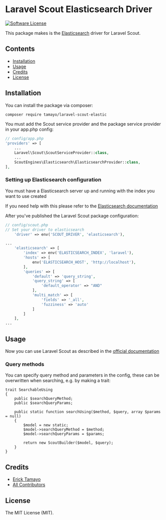 # Laravel Scout Elasticsearch Driver

[![Software License](https://img.shields.io/badge/license-MIT-brightgreen.svg?style=flat-square)](LICENSE.md)

This package makes is the [Elasticsearch](https://www.elastic.co/products/elasticsearch) driver for Laravel Scout.

## Contents

- [Installation](#installation)
- [Usage](#usage)
- [Credits](#credits)
- [License](#license)

## Installation

You can install the package via composer:

``` bash
composer require tamayo/laravel-scout-elastic
```

You must add the Scout service provider and the package service provider in your app.php config:

```php
// config/app.php
'providers' => [
    ...
    Laravel\Scout\ScoutServiceProvider::class,
    ...
    ScoutEngines\Elasticsearch\ElasticsearchProvider::class,
],
```

### Setting up Elasticsearch configuration
You must have a Elasticsearch server up and running with the index you want to use created

If you need help with this please refer to the [Elasticsearch documentation](https://www.elastic.co/guide/en/elasticsearch/reference/current/index.html)

After you've published the Laravel Scout package configuration:

```php
// config/scout.php
// Set your driver to elasticsearch
    'driver' => env('SCOUT_DRIVER', 'elasticsearch'),

...
    'elasticsearch' => [
        'index' => env('ELASTICSEARCH_INDEX', 'laravel'),
        'hosts' => [
            env('ELASTICSEARCH_HOST', 'http://localhost'),
        ],
        'queries' => [
            'default' => 'query_string',
            'query_string' => [
                'default_operator' => "AND"
            ],
            'multi_match' => [
                'fields' => '_all',
                'fuzziness' => 'auto'
            ]
        ]
    ],
...
```

## Usage

Now you can use Laravel Scout as described in the [official documentation](https://laravel.com/docs/5.3/scout)

### Query methods

You can specify query method and parameters in the config, these can be overwritten when searching, e.g. by making a trait:

```
trait SearchableUsing
{
    public $searchQueryMethod;
    public $searchQueryParams;

    public static function searchUsing($method, $query, array $params = null)
    {
        $model = new static;
        $model->searchQueryMethod = $method;
        $model->searchQueryParams = $params;

        return new ScoutBuilder($model, $query);
    }
}
```

## Credits

- [Erick Tamayo](https://github.com/ericktamayo)
- [All Contributors](../../contributors)

## License

The MIT License (MIT).
